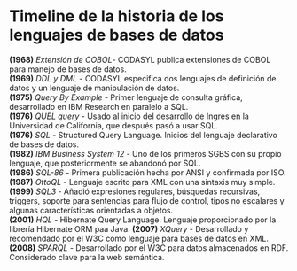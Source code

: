 Timeline de la historia de los lenguajes de bases de datos
=====================

**(1968)** *Extensión de COBOL*- CODASYL publica extensiones de COBOL para manejo de bases de datos.  
**(1969)** *DDL y DML* - CODASYL especifica dos lenguajes de definición de datos y un lenguaje de manipulación de datos.  
**(1975)** *Query By Example* - Primer lenguaje de consulta gráfica, desarrollado en IBM Research en paralelo a SQL.  
**(1976)** *QUEL query* - Usado al inicio del desarrollo de Ingres en la Universidad de California, que después pasó a usar SQL.  
**(1976)** *SQL* - Structured Query Language. Inicios del lenguaje declarativo de bases de datos.  
**(1982)** *IBM Business System 12* - Uno de los primeros SGBS con su propio lenguaje, que posteriormente se abandonó por SQL.  
**(1986)** *SQL-86* - Primera publicación hecha por ANSI y confirmada por ISO.  
**(1987)** *OttoQL* - Lenguaje escrito para XML con una sintaxis muy simple.  
**(1999)** *SQL3* - Añadió expresiones regulares, búsquedas recursivas, triggers, soporte para sentencias para flujo de control, tipos no escalares y algunas características orientadas a objetos.  
**(2001)** *HQL* - Hibernate Query Language. Lenguaje proporcionado por la librería Hibernate ORM paa Java.
**(2007)** *XQuery* - Desarrollado y recomendado por el W3C como lenguaje para bases de datos en XML.  
**(2008)** *SPARQL* - Desarrollado por el W3C para datos almacenados en RDF. Considerado clave para la web semántica.
